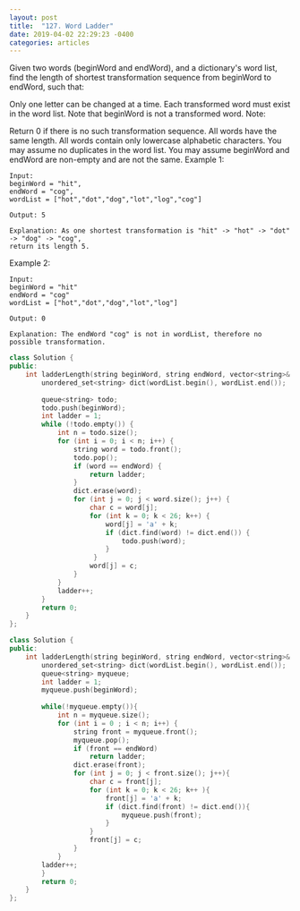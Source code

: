 ```yaml
---
layout: post
title:  "127. Word Ladder"
date: 2019-04-02 22:29:23 -0400
categories: articles
---
```

Given two words (beginWord and endWord), and a dictionary's word list, find the length of shortest transformation sequence from beginWord to endWord, such that:

Only one letter can be changed at a time.
Each transformed word must exist in the word list. Note that beginWord is not a transformed word.
Note:

Return 0 if there is no such transformation sequence.
All words have the same length.
All words contain only lowercase alphabetic characters.
You may assume no duplicates in the word list.
You may assume beginWord and endWord are non-empty and are not the same.
Example 1:
```
Input:
beginWord = "hit",
endWord = "cog",
wordList = ["hot","dot","dog","lot","log","cog"]

Output: 5

Explanation: As one shortest transformation is "hit" -> "hot" -> "dot" -> "dog" -> "cog",
return its length 5.
```
Example 2:
```
Input:
beginWord = "hit"
endWord = "cog"
wordList = ["hot","dot","dog","lot","log"]

Output: 0

Explanation: The endWord "cog" is not in wordList, therefore no possible transformation.
```

```c++
class Solution {
public:
    int ladderLength(string beginWord, string endWord, vector<string>& wordList) {
        unordered_set<string> dict(wordList.begin(), wordList.end());
        
        queue<string> todo;
        todo.push(beginWord);
        int ladder = 1;
        while (!todo.empty()) {
            int n = todo.size();
            for (int i = 0; i < n; i++) {
                string word = todo.front();
                todo.pop();
                if (word == endWord) {
                    return ladder;
                }
                dict.erase(word);
                for (int j = 0; j < word.size(); j++) {
                    char c = word[j];
                    for (int k = 0; k < 26; k++) {
                        word[j] = 'a' + k;
                        if (dict.find(word) != dict.end()) {
                            todo.push(word);
                        }
                     }
                    word[j] = c;
                }
            }
            ladder++;
        }
        return 0;
    }
};
```
```c++
class Solution {
public:
    int ladderLength(string beginWord, string endWord, vector<string>& wordList) {
        unordered_set<string> dict(wordList.begin(), wordList.end());
        queue<string> myqueue;
        int ladder = 1;
        myqueue.push(beginWord);
        
        while(!myqueue.empty()){
        	int n = myqueue.size();
            for (int i = 0 ; i < n; i++) {
                string front = myqueue.front();
                myqueue.pop();
                if (front == endWord) 
                    return ladder;
                dict.erase(front);
                for (int j = 0; j < front.size(); j++){
                    char c = front[j];
                    for (int k = 0; k < 26; k++ ){
                        front[j] = 'a' + k;
                        if (dict.find(front) != dict.end()){
                            myqueue.push(front);
                        }
                    }
                    front[j] = c;
                }
            }
        ladder++;
        }
        return 0;
    }
};
```